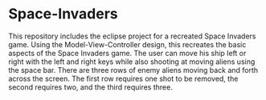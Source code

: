 Space-Invaders
==============

This repository includes the eclipse project for a recreated Space Invaders game. Using the Model-View-Controller design,
this recreates the basic aspects of the Space Invaders game. The user can move his ship left or right with the left and right 
keys while also shooting at moving aliens using the space bar. There are three rows of enemy aliens moving back and forth 
across the screen. The first row requires one shot to be removed, the second requires two, and the third requires three.
